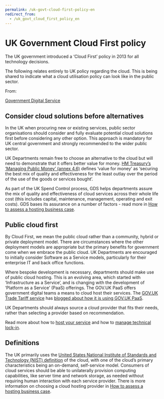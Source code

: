 ```yaml
---
permalink: /uk-govt-cloud-first-policy-en
redirect_from:
  - /uk_govt_cloud_first_policy_en
---
```


# UK Government Cloud First policy

The UK government introduced a ‘Cloud First’ policy in 2013 for all technology decisions.

The following relates entirely to UK policy regarding the cloud. This is being shared to indicate what a cloud utilisation policy can look like in the public sector. 

From:

[Government Digital Service](https://www.gov.uk/government/organisations/government-digital-service)


## Consider cloud solutions before alternatives

In the UK when procuring new or existing services, public sector organisations should consider and fully evaluate potential cloud solutions first before considering any other option. This approach is mandatory for UK central government and strongly recommended to the wider public sector.

UK Departments remain free to choose an alternative to the cloud but will need to demonstrate that it offers better value for money. [HM Treasury’s ‘Managing Public Money’ (annex 4.6)](https://assets.publishing.service.gov.uk/government/uploads/system/uploads/attachment_data/file/742188/Managing_Public_Money__MPM__2018.pdf) defines ‘value for money’ as ‘securing the best mix of quality and effectiveness for the least outlay over the period of the use of the goods or services bought’.

As part of the UK Spend Control process, GDS helps departments assure the mix of quality and effectiveness of cloud services across their whole life cost (this includes capital, maintenance, management, operating and exit costs). GDS bases its assurance on a number of factors - read more in [How to assess a hosting business case](https://www.gov.uk/guidance/how-to-assess-a-hosting-business-case).

## Public cloud first

By Cloud First, we mean the public cloud rather than a community, hybrid or private deployment model. There are circumstances where the other deployment models are appropriate but the primary benefits for government come when we embrace the public cloud. UK Departments are encouraged to initially consider Software as a Service models, particularly for their enterprise IT and back office functions.

Where bespoke development is necessary, departments should make use of public cloud hosting. This is an evolving area, which started with ‘Infrastructure as a Service’, and is changing with the development of ‘Platform as a Service’ (PaaS) offerings. The GOV.UK PaaS offers government digital teams a means to cloud host their services. The [GOV.UK Trade Tariff service](https://www.gov.uk/trade-tariff) has [blogged about how it is using GOV.UK PaaS](https://governmentasaplatform.blog.gov.uk/2016/09/29/first-service-paas/).

UK Departments should always source a cloud provider that fits their needs, rather than selecting a provider based on recommendation.

Read more about how to [host your service](https://www.gov.uk/service-manual/technology/deciding-how-to-host-your-service) and how to [manage technical lock-in](https://www.gov.uk/guidance/managing-technical-lock-in-in-the-cloud).

## Definitions

The UK primarily uses the [United States National Institute of Standards and Technology (NIST) definition](https://www.nist.gov/news-events/news/2011/10/final-version-nist-cloud-computing-definition-published) of the cloud, with one of the cloud’s primary characteristics being an on-demand, self-service model. Consumers of cloud services should be able to unilaterally provision computing capabilities, like server time and network storage, as needed without requiring human interaction with each service provider. There is more information on choosing a cloud hosting provider in [How to assess a hosting business case](https://www.gov.uk/guidance/how-to-assess-a-hosting-business-case).
